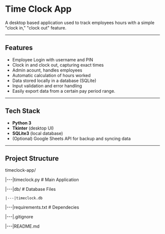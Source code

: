 # Time Clock App

A desktop based application used to track employees hours with a simple "clock in," "clock out" feature.


---


## Features
- Employee Login with username and PIN
- Clock in and clock out, capturing exact times
- Admin acount, handles employees
- Automatic calculation of hours worked
- Data stored locally in a database (SQLite)
- Input validation and error handling
- Easily export data from a certain pay period range.


---


## Tech Stack
- **Python 3**
- **Tkinter** (desktop UI)
- **SQLite3** (local database)
- (Optional) Google Sheets API for backup and syncing data


---


## Project Structure
timeclock-app/

|---|timeclock.py       # Main Application

|---|db/                # Database Files

    |---|timeclock.db
    
|---|requirements.txt   # Dependecies

|---|.gitignore

|---|README.md
